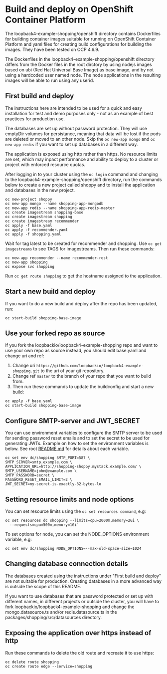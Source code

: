 # Build and deploy on OpenShift Container Platform

The loopback4-example-shopping/openshift directory contains Dockerfiles for
building container images suitable for running on OpenShift Container Platform
and yaml files for creating build configurations for building the images. They
have been tested on OCP 4.6.9.

The Dockerfiles in the loopback4-example-shopping/openshift directory differs
from the Docker files in the root dirctory by using nodejs images based on ubi
(Red Hat Universal Base Image) as base image, and by not using a hardcoded user
named node. The node applications in the resulting images will be able to run
using any userid.

## First build and deploy

The instructions here are intended to be used for a quick and easy installation
for test and demo purposes only - not as an example of best practices for
production use.

The databases are set up without password protection. They will use emptyDir
volumes for persistance, meaning that data will be lost if the pods are deleted
or moved to an other node. Skip the `oc new-app mongo` and `oc new-app redis` if
you want to set up databases in a different way.

The application is exposed using http rather than https. No resource limits are
set, which may inpact performance and ability to deploy to a cluster or project
with enforced resource quotas.

After logging in to your cluster using the `oc login` command and changing to
the loopback4-example-shopping/openshift directory, run the commands below to
create a new project called shoppy and to install the application and databases
in the new project.

```
oc new-project shoppy
oc new-app mongo --name shopping-app-mongodb
oc new-app redis --name shopping-app-redis-master
oc create imagestream shopping-base
oc create imagestream shopping
oc create imagestream recommender
oc apply -f base.yaml
oc apply -f recommender.yaml
oc apply -f shopping.yaml
```

Wait for tag latest to be created for recommender and shopping. Use
`oc get imagestreams` to see TAGS for imagestreams. Then run these commands:

```
oc new-app recommender --name recommender-rest
oc new-app shopping
oc expose svc shopping
```

Run `oc get route shopping` to get the hostname assigned to the application.

## Start a new build and deploy

If you want to do a new build and deploy after the repo has been updated, run:

```
oc start-build shopping-base-image
```

## Use your forked repo as source

If you fork the loopbackio/loopback4-example-shopping repo and want to use your
own repo as source instead, you should edit base.yaml and change uri and ref:

1. Change uri `https://github.com/loopbackio/loopback4-example-shopping.git` to
   the uri of your git repository.
2. Change ref `master` to the branch of your repo that you want to build from.
3. Then run these commands to update the buildconfig and start a new build:

```
oc apply -f base.yaml
oc start-build shopping-base-image
```

## Configure SMTP-server and JWT_SECRET

You can use environment variables to configure the SMTP server to be used for
sending password reset emails and to set the secret to be used for generating
JWTs. Example on how to set the environment variables is below. See root
[README.md](../README.md) for details about each variable.

```
oc set env dc/shopping SMTP_PORT=587 \
SMTP_SERVER=smtp.example.com \
APPLICATION_URL=http://shopping-shoppy.mystack.example.com/ \
SMTP_USERNAME=john@example.com \
SMTP_PASSWORD=secret \
PASSWORD_RESET_EMAIL_LIMIT=2 \
JWT_SECRET=my-secret-is-exactly-32-bytes-lo
```

## Setting resource limits and node options

You can set resource limits using the `oc set resources command`, e.g:

```
oc set resources dc shopping --limits=cpu=2000m,memory=2Gi \
  --requests=cpu=500m,memory=1Gi`
```

To set options for node, you can set the NODE_OPTIONS environment variable, e.g:

```
oc set env dc/shopping NODE_OPTIONS=--max-old-space-size=1024
```

## Changing database connection details

The databases created using the instructions under "First build and deploy" are
not suitable for production. Creating databases in a more advanced way is
outside the scope of this README.

If you want to use databases that are password protected or set up with
different names, in different projects or outside the cluster, you will have to
fork loopbackio/loopback4-example-shopping and change the mongo.datasource.ts
and/or redis.datasource.ts in the packages/shopping/src/datasources directory.

## Exposing the application over https instead of http

Run these commands to delete the old route and recreate it to use https:

```
oc delete route shopping
oc create route edge --service=shopping
```
